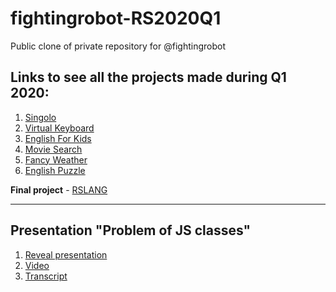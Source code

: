 # fightingrobot-RS2020Q1
Public clone of private repository for @fightingrobot

## Links to see all the projects made during Q1 2020:

1. [Singolo](https://fightingrobot.github.io/singolo/)
2. [Virtual Keyboard](https://fightingrobot.github.io/codejam-virtual-keyboard/)
3. [English For Kids](https://fightingrobot-english-for-kids.netlify.app/)
4. [Movie Search](https://fightingrobot-movie-search.netlify.app/)
5. [Fancy Weather](https://fightingrobot-fancy-weather.netlify.app/)
6. [English Puzzle](https://fightingrobot-english-puzzle.netlify.app/)

**Final project** - [RSLANG](https://rslang-team15-krukovich.netlify.app/)

***

## Presentation "Problem of JS classes"

1. [Reveal presentation](https://problem-of-js-classes.netlify.app/#/)
2. [Video](https://www.youtube.com/watch?v=ozCDaRdrwT0)
3. [Transcript](https://vk.com/doc439514556_555622980)